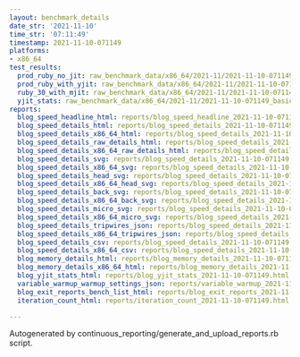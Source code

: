 ```yaml
---
layout: benchmark_details
date_str: '2021-11-10'
time_str: '07:11:49'
timestamp: 2021-11-10-071149
platforms:
- x86_64
test_results:
  prod_ruby_no_jit: raw_benchmark_data/x86_64/2021-11/2021-11-10-071149_basic_benchmark_prod_ruby_no_jit.json
  prod_ruby_with_yjit: raw_benchmark_data/x86_64/2021-11/2021-11-10-071149_basic_benchmark_prod_ruby_with_yjit.json
  ruby_30_with_mjit: raw_benchmark_data/x86_64/2021-11/2021-11-10-071149_basic_benchmark_ruby_30_with_mjit.json
  yjit_stats: raw_benchmark_data/x86_64/2021-11/2021-11-10-071149_basic_benchmark_yjit_stats.json
reports:
  blog_speed_headline_html: reports/blog_speed_headline_2021-11-10-071149.html
  blog_speed_details_html: reports/blog_speed_details_2021-11-10-071149.html
  blog_speed_details_x86_64_html: reports/blog_speed_details_2021-11-10-071149.x86_64.html
  blog_speed_details_raw_details_html: reports/blog_speed_details_2021-11-10-071149.raw_details.html
  blog_speed_details_x86_64_raw_details_html: reports/blog_speed_details_2021-11-10-071149.x86_64.raw_details.html
  blog_speed_details_svg: reports/blog_speed_details_2021-11-10-071149.svg
  blog_speed_details_x86_64_svg: reports/blog_speed_details_2021-11-10-071149.x86_64.svg
  blog_speed_details_head_svg: reports/blog_speed_details_2021-11-10-071149.head.svg
  blog_speed_details_x86_64_head_svg: reports/blog_speed_details_2021-11-10-071149.x86_64.head.svg
  blog_speed_details_back_svg: reports/blog_speed_details_2021-11-10-071149.back.svg
  blog_speed_details_x86_64_back_svg: reports/blog_speed_details_2021-11-10-071149.x86_64.back.svg
  blog_speed_details_micro_svg: reports/blog_speed_details_2021-11-10-071149.micro.svg
  blog_speed_details_x86_64_micro_svg: reports/blog_speed_details_2021-11-10-071149.x86_64.micro.svg
  blog_speed_details_tripwires_json: reports/blog_speed_details_2021-11-10-071149.tripwires.json
  blog_speed_details_x86_64_tripwires_json: reports/blog_speed_details_2021-11-10-071149.x86_64.tripwires.json
  blog_speed_details_csv: reports/blog_speed_details_2021-11-10-071149.csv
  blog_speed_details_x86_64_csv: reports/blog_speed_details_2021-11-10-071149.x86_64.csv
  blog_memory_details_html: reports/blog_memory_details_2021-11-10-071149.html
  blog_memory_details_x86_64_html: reports/blog_memory_details_2021-11-10-071149.x86_64.html
  blog_yjit_stats_html: reports/blog_yjit_stats_2021-11-10-071149.html
  variable_warmup_warmup_settings_json: reports/variable_warmup_2021-11-10-071149.warmup_settings.json
  blog_exit_reports_bench_list_html: reports/blog_exit_reports_2021-11-10-071149.bench_list.html
  iteration_count_html: reports/iteration_count_2021-11-10-071149.html

---
```

Autogenerated by continuous_reporting/generate_and_upload_reports.rb script.
